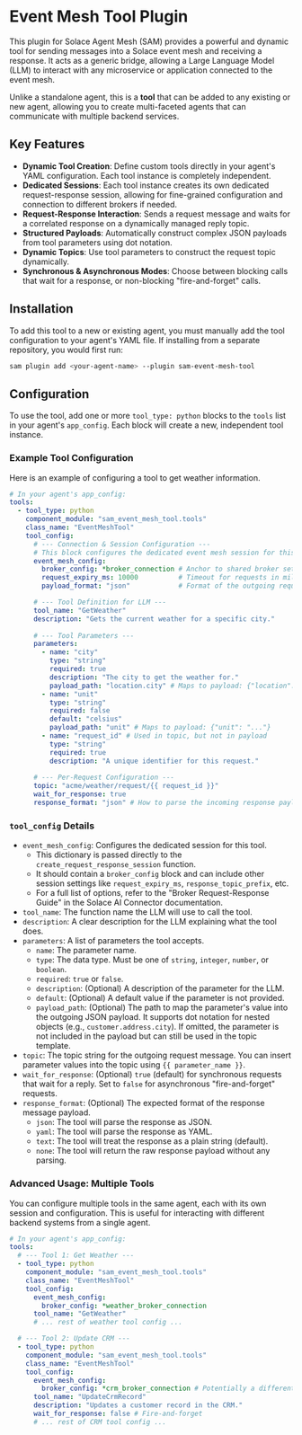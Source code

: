 # Event Mesh Tool Plugin

This plugin for Solace Agent Mesh (SAM) provides a powerful and dynamic tool for sending messages into a Solace event mesh and receiving a response. It acts as a generic bridge, allowing a Large Language Model (LLM) to interact with any microservice or application connected to the event mesh.

Unlike a standalone agent, this is a **tool** that can be added to any existing or new agent, allowing you to create multi-faceted agents that can communicate with multiple backend services.

## Key Features

- **Dynamic Tool Creation**: Define custom tools directly in your agent's YAML configuration. Each tool instance is completely independent.
- **Dedicated Sessions**: Each tool instance creates its own dedicated request-response session, allowing for fine-grained configuration and connection to different brokers if needed.
- **Request-Response Interaction**: Sends a request message and waits for a correlated response on a dynamically managed reply topic.
- **Structured Payloads**: Automatically construct complex JSON payloads from tool parameters using dot notation.
- **Dynamic Topics**: Use tool parameters to construct the request topic dynamically.
- **Synchronous & Asynchronous Modes**: Choose between blocking calls that wait for a response, or non-blocking "fire-and-forget" calls.

## Installation

To add this tool to a new or existing agent, you must manually add the tool configuration to your agent's YAML file. If installing from a separate repository, you would first run:

```bash
sam plugin add <your-agent-name> --plugin sam-event-mesh-tool
```

## Configuration

To use the tool, add one or more `tool_type: python` blocks to the `tools` list in your agent's `app_config`. Each block will create a new, independent tool instance.

### Example Tool Configuration

Here is an example of configuring a tool to get weather information.

```yaml
# In your agent's app_config:
tools:
  - tool_type: python
    component_module: "sam_event_mesh_tool.tools"
    class_name: "EventMeshTool"
    tool_config:
      # --- Connection & Session Configuration ---
      # This block configures the dedicated event mesh session for this tool.
      event_mesh_config:
        broker_config: *broker_connection # Anchor to shared broker settings
        request_expiry_ms: 10000          # Timeout for requests in milliseconds
        payload_format: "json"            # Format of the outgoing request payload

      # --- Tool Definition for LLM ---
      tool_name: "GetWeather"
      description: "Gets the current weather for a specific city."
      
      # --- Tool Parameters ---
      parameters:
        - name: "city"
          type: "string"
          required: true
          description: "The city to get the weather for."
          payload_path: "location.city" # Maps to payload: {"location": {"city": "..."}}
        - name: "unit"
          type: "string"
          required: false
          default: "celsius"
          payload_path: "unit" # Maps to payload: {"unit": "..."}
        - name: "request_id" # Used in topic, but not in payload
          type: "string"
          required: true
          description: "A unique identifier for this request."
      
      # --- Per-Request Configuration ---
      topic: "acme/weather/request/{{ request_id }}"
      wait_for_response: true
      response_format: "json" # How to parse the incoming response payload
```

### `tool_config` Details

-   `event_mesh_config`: Configures the dedicated session for this tool.
    -   This dictionary is passed directly to the `create_request_response_session` function.
    -   It should contain a `broker_config` block and can include other session settings like `request_expiry_ms`, `response_topic_prefix`, etc.
    -   For a full list of options, refer to the "Broker Request-Response Guide" in the Solace AI Connector documentation.
-   `tool_name`: The function name the LLM will use to call the tool.
-   `description`: A clear description for the LLM explaining what the tool does.
-   `parameters`: A list of parameters the tool accepts.
    -   `name`: The parameter name.
    -   `type`: The data type. Must be one of `string`, `integer`, `number`, or `boolean`.
    -   `required`: `true` or `false`.
    -   `description`: (Optional) A description of the parameter for the LLM.
    -   `default`: (Optional) A default value if the parameter is not provided.
    -   `payload_path`: (Optional) The path to map the parameter's value into the outgoing JSON payload. It supports dot notation for nested objects (e.g., `customer.address.city`). If omitted, the parameter is not included in the payload but can still be used in the topic template.
-   `topic`: The topic string for the outgoing request message. You can insert parameter values into the topic using `{{ parameter_name }}`.
-   `wait_for_response`: (Optional) `true` (default) for synchronous requests that wait for a reply. Set to `false` for asynchronous "fire-and-forget" requests.
-   `response_format`: (Optional) The expected format of the response message payload.
    -   `json`: The tool will parse the response as JSON.
    -   `yaml`: The tool will parse the response as YAML.
    -   `text`: The tool will treat the response as a plain string (default).
    -   `none`: The tool will return the raw response payload without any parsing.

### Advanced Usage: Multiple Tools

You can configure multiple tools in the same agent, each with its own session and configuration. This is useful for interacting with different backend systems from a single agent.

```yaml
# In your agent's app_config:
tools:
  # --- Tool 1: Get Weather ---
  - tool_type: python
    component_module: "sam_event_mesh_tool.tools"
    class_name: "EventMeshTool"
    tool_config:
      event_mesh_config:
        broker_config: *weather_broker_connection
      tool_name: "GetWeather"
      # ... rest of weather tool config ...

  # --- Tool 2: Update CRM ---
  - tool_type: python
    component_module: "sam_event_mesh_tool.tools"
    class_name: "EventMeshTool"
    tool_config:
      event_mesh_config:
        broker_config: *crm_broker_connection # Potentially a different broker
      tool_name: "UpdateCrmRecord"
      description: "Updates a customer record in the CRM."
      wait_for_response: false # Fire-and-forget
      # ... rest of CRM tool config ...
```
